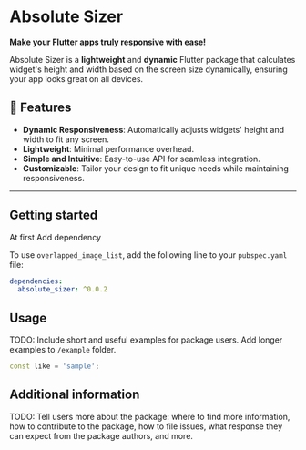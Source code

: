 # Absolute Sizer
**Make your Flutter apps truly responsive with ease!**

Absolute Sizer is a **lightweight** and **dynamic** Flutter package that calculates widget's height and width based on the screen size dynamically, ensuring your app looks great on all devices.

## 🚀 Features
- **Dynamic Responsiveness**: Automatically adjusts widgets' height and width to fit any screen.
- **Lightweight**: Minimal performance overhead.
- **Simple and Intuitive**: Easy-to-use API for seamless integration.
- **Customizable**: Tailor your design to fit unique needs while maintaining responsiveness.

---

## Getting started

At first Add dependency

To use `overlapped_image_list`, add the following line to your `pubspec.yaml` file:

```yaml
dependencies:
  absolute_sizer: ^0.0.2
  ```


## Usage

TODO: Include short and useful examples for package users. Add longer examples
to `/example` folder.

```dart
const like = 'sample';
```

## Additional information

TODO: Tell users more about the package: where to find more information, how to
contribute to the package, how to file issues, what response they can expect
from the package authors, and more.
